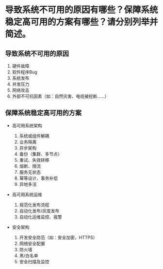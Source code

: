 # 导致系统不可用的原因有哪些？保障系统稳定高可用的方案有哪些？请分别列举并简述。
## 导致系统不可用的原因
1. 硬件故障
2. 软件程序Bug
3. 系统发布
4. 并发压力
5. 网络攻击
6. 外部不可抗因素（如：自然灾害、电缆被挖断……）

## 保障系统稳定高可用的方案
* 高可用系统架构
    1. 系统或组件解耦
    2. 业务隔离
    3. 异步架构
    4. 备份（集群、多节点）
    5. 重试、失效转移
    6. 熔断、限流
    7. 服务无状态
    8. 幂等设计、事务补偿
    9. 异地多活

    
* 高可用系统运维
    1. 规范化发布流程
    2. 自动化发布/灰度发布
    3. 自动化运维监控、报警

* 安全架构
    1. 开发安全防范（如：安全加密，HTTPS）
    2. 网络安全配置
    3. 防火墙
    4. 黑/白名单
    5. 安全扫描及监控


